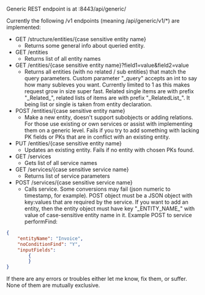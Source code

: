Generic REST endpoint is at :8443/api/generic/

Currently the following /v1 endpoints (meaning /api/generic/v1/*) are implemented:
* GET /structure/entities/{case sensitive entity name}
    * Returns some general info about queried entity.
* GET /entities
    * Returns list of all entity names
* GET /entities/{case sensitive entity name}?field1=value&field2=value
    * Returns all entities (with no related / sub entities) that match the query parameters. Custom parameter "_query" accepts an int to say how many subleves you want. Currently limited to 1 as this makes request grow in size super fast. Related single items are with prefix "_Related\_", related lists of items are with prefix "_RelatedList\_". It being list or single is taken from entity declaration.
* POST /entities/{case sensitive entity name}
    * Make a new entity, doesn't support subobjects or adding relations. For those use existing or own services or assist with implementing them on a generic level.
    Fails if you try to add something with lacking PK fields or PKs that are in conflict with an existing entity.
* PUT /entities/{case sensitive entity name}
    * Updates an existing entity. Fails if no entity with chosen PKs found.
* GET /services
    * Gets list of all service names
* GET /services/{case sensitive service name}
    * Returns list of service parameters
* POST /services/{case sensitive service name}
    * Calls service. Some conversions may fail (json numeric to timestamp, for example). POST object must be a JSON object with key:values that are required by the service. If you want to add an entity, then the entity object must have key "_ENTITY_NAME\_" with value of case-sensitive entity name in it.
    Example POST to service performFind:
```json 
{
    "entityName": "Invoice",
    "noConditionFind": "Y",
    "inputFields": 
        {
        }
}
```

If there are any errors or troubles either let me know, fix them, or suffer. None of them are mutually exclusive.